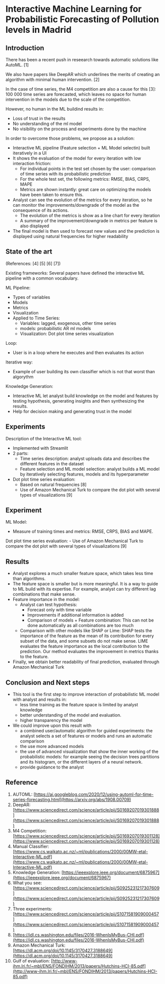 # Interactive Machine Learning for Probabilistic Forecasting of Pollution levels in Madrid

## Introduction

There has been a recent push in reseearch towards automatic solutions like AutoML. [1]

We also have papers like DeepAR which underlines the merits of creating an algorithm with minimal human intervention. [2]

In the case of time series, the M4 competition are also a cause for this [3]: 100 000 time series are forecasted, which leaves no space for human intervention in the models due to the scale of the competition.

However, no human in the ML buildind results in:

- Loss of trust in the results
- No understanding of the ml model
- No visibility on the process and experiments done by the machine

In order to overcome those problems, we propose as a solution:

- Interactive ML pipeline (Feature selection + ML Model selectin) built iteratively in a UI
- It shows the evaluation of the model for every iteration with low interaction friction:
    - For individual points in the test set chosen by the user: comparison of time series with its probabilistic prediction
    - For the whole test set, the following metrics: RMSE, BIAS, CRPS, MAPE
    - Metrics are shown instantly: great care on optimizing the models have been taken to ensure this.
- Analyst can see the evolution of the metrics for every iteration, so he can monitor the improvements/downgrade of the model as the consequence of its actions.
    - The evolution of the metrics is show as a line chart for every iteration
    - A summary of the improvement/downgrade in metrics per feature is also displayed
- The final model is then used to forecast new values and the prediction is displayed using natural frequencies for higher readability

## State of the art

(References: [4] [5] [6] [7])

Existing frameworks: Several papers have defined the interactive ML pipeline with a common vocabulary.

ML Pipeline:

- Types of variables
- Models
- Metrics
- Visualization
- Applied to Time Series:
    - Variables: lagged, exogenous, other time series
    - models: probabilistic AR ml models
    - Visualization: Dot plot time series visualization

Loop:

- User is in a loop where he executes and then evaluates its action

Iterative way:

- Example of user building its own classifier which is not that worst than algorythm

Knowledge Generation:

- Interactive ML let analyst build knowledge on the model and features by testing hypothesis, generating insights and then synthesizing the results.
- Help for decision making and generating trust in the model

## Experiments

Description of the Interactive ML tool:

- Implemented with Streamlit
- 2 parts:
    - Time series description: analyst uploads data and describes the different features in the dataset
    - Feature selection and ML model selection: analyst builds a ML model by iteratively selecting features, models and its hyperparameter
- Dot plot time series evaluation:
    - Based on natural frequencies [8]
    - Use of Amazon Mechanical Turk to compare the dot plot with several types of visualizations [9]

## Experiment

ML Model:
- Measure of training times and metrics: RMSE, CRPS, BIAS and MAPE.

Dot plot time series evaluation:
    - Use of Amazon Mechanical Turk to compare the dot plot with several types of visualizations [9]

## Results

- Analyst explores a much smaller feature space, which takes less time than algorithms.
- The feature space is smaller but is more meaningful. It is a way to guide to ML build with its expertise. For example, analyst can try different lag combinations that make sense.
- Feature importance in the model:
    - Analyst can test hypothesis:
        - Forecast only with time variable
        - Improvements if additional information is added
        - Comparison of models + Feature combination: This can not be done automatically as all combinations are too much
    - Comparison with other models like SHAP or Lime: SHAP tests the importance of the feature as the mean of its contribution for every subset of the data, and some subsets do not make sense.  LIME evaluates the feature importance as the local contribution to the prediction. Our method evaluates the improvement in metrics thanks to the feature.
- Finally, we obtain better readability of final prediction, evaluated through Amazon Mechanical Turk

## Conclusion and Next steps

- This tool is the first step to improve interaction of probabilistic ML model with analyst and results in:
    - less time training as the feature space is limited by analyst knowledge
    - better understanding of the model and evaluation.
    - higher transparency the model
- We could improve upon this result  with
    - a combined user/automatic algorithm for guided experiments: the analyst selects a set of features or models and runs an automatic comparison
    - the use more advanced models
    - the use of advanced visualization that show the inner working of the probabilistic models: for example seeing the decision trees partitions and its histogram, or the different layers of a neural network.
    - provide guidance to the analyst

## Reference

1.  AUTOML: [https://ai.googleblog.com/2020/12/using-automl-for-time-series-forecasting.html](https://arxiv.org/abs/1908.00709)
2. DeepAR: [https://www.sciencedirect.com/science/article/pii/S0169207019301888](https://www.sciencedirect.com/science/article/pii/S0169207019301888) 
3. M4 Competition: [https://www.sciencedirect.com/science/article/pii/S0169207019301128](https://www.sciencedirect.com/science/article/pii/S0169207019301128)
4. Manual Classifier: [https://www.cs.waikato.ac.nz/~ml/publications/2000/00MW-etal-Interactive-ML.pdf](https://www.cs.waikato.ac.nz/~ml/publications/2000/00MW-etal-Interactive-ML.pdf)
5. Knowledge Generation: [https://ieeexplore.ieee.org/document/6875967](https://ieeexplore.ieee.org/document/6875967) 
6. What you see: [https://www.sciencedirect.com/science/article/pii/S0925231217307609](https://www.sciencedirect.com/science/article/pii/S0925231217307609) 
7. Three experiments: [https://www.sciencedirect.com/science/article/pii/S1071581909000457](https://www.sciencedirect.com/science/article/pii/S1071581909000457)
8. [https://idl.cs.washington.edu/files/2016-WhenIsMyBus-CHI.pdf](https://idl.cs.washington.edu/files/2016-WhenIsMyBus-CHI.pdf)
9. Amazon Mechanical Turk: [https://dl.acm.org/doi/10.1145/3170427.3188649](https://dl.acm.org/doi/10.1145/3170427.3188649)  
10. Gulf of evaluation: [http://www-ihm.lri.fr/~mbl/ENS/FONDIHM/2013/papers/Hutchins-HCI-85.pdf](http://www-ihm.lri.fr/~mbl/ENS/FONDIHM/2013/papers/Hutchins-HCI-85.pdf)
